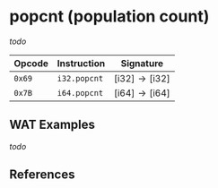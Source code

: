 
# popcnt (population count)

_todo_



| Opcode | Instruction  | Signature |
|--------|--------------|-----------|
| `0x69` | `i32.popcnt` | $[ \mathsf{i32} ] \to [ \mathsf{i32} ]$ |
| `0x7B` | `i64.popcnt` | $[ \mathsf{i64} ] \to [ \mathsf{i64} ]$ |



## WAT Examples

_todo_


## References

[^§2.4.1]: _WebAssembly Core Specification: Numeric Instructions_ - <https://webassembly.github.io/spec/core/bikeshed/#numeric-instructions%E2%91%A0>
[^§4.3.2.22]: _WebAssembly Core Specification, Execution, Numerics, Integer Operations, ipopcntn_ - <https://webassembly.github.io/spec/core/bikeshed/#-hrefop-ipopcntmathrmipopcnt_n-i>

